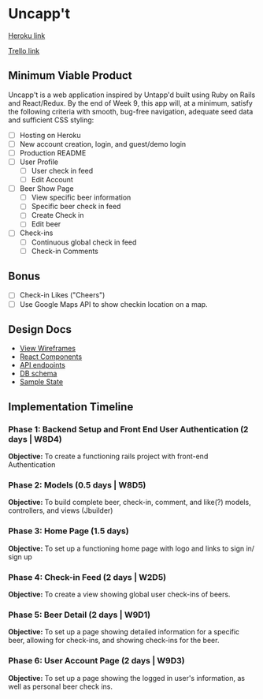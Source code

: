 # Uncapp't

[Heroku link][heroku]

[Trello link][trello]

[heroku]: https://uncappt.herokuapp.com/
[trello]: https://trello.com

## Minimum Viable Product

Uncapp't is a web application inspired by Untapp'd built using Ruby on Rails and React/Redux. By the end of Week 9, this app will, at a minimum, satisfy the following criteria with smooth, bug-free navigation, adequate seed data and sufficient CSS styling:

- [ ] Hosting on Heroku
- [ ] New account creation, login, and guest/demo login
- [ ] Production README
- [ ] User Profile
  - [ ] User check in feed
  - [ ] Edit Account
- [ ] Beer Show Page
  - [ ] View specific beer information
  - [ ] Specific beer check in feed
  - [ ] Create Check in
  - [ ] Edit beer
- [ ] Check-ins
  - [ ] Continuous global check in feed
  - [ ] Check-in Comments

## Bonus

- [ ] Check-in Likes ("Cheers")
- [ ] Use Google Maps API to show checkin location on a map.

## Design Docs

* [View Wireframes][wireframes]
* [React Components][components]
* [API endpoints][api-endpoints]
* [DB schema][schema]
* [Sample State][sample-state]

[wireframes]: /docs/wireframes
[components]: /docs/component-hierarchy.md
[sample-state]: /docs/sample-state.md
[api-endpoints]: /docs/api-endpoints.md
[schema]: /docs/schema.md


## Implementation Timeline

### Phase 1: Backend Setup and Front End User Authentication (2 days | W8D4)

**Objective:** To create a functioning rails project with front-end Authentication

### Phase 2: Models (0.5 days | W8D5)

**Objective:** To build complete beer, check-in, comment, and like(?) models, controllers, and views (Jbuilder)

### Phase 3: Home Page (1.5 days)

**Objective:** To set up a functioning home page with logo and links to sign in/ sign up

### Phase 4: Check-in Feed (2 days | W2D5)

**Objective:** To create a view showing global user check-ins of beers.

### Phase 5: Beer Detail (2 days | W9D1)

**Objective:** To set up a page showing detailed information for a specific beer, allowing for check-ins, and showing check-ins for the beer.

### Phase 6: User Account Page (2 days | W9D3)

**Objective:** To set up a page showing the logged in user's information, as well as personal beer check ins.
